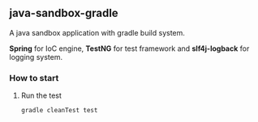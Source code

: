 ## java-sandbox-gradle

A java sandbox application with gradle build system.

**Spring** for IoC engine, **TestNG** for test framework and **slf4j-logback** for logging system.


### How to start

1. Run the test

	`gradle cleanTest test`

